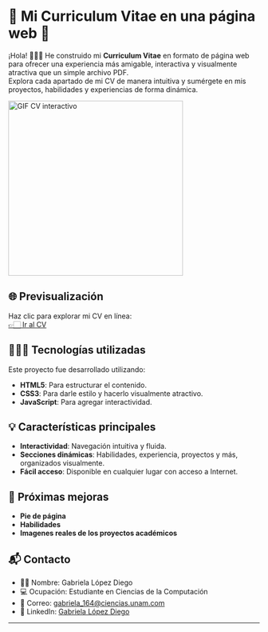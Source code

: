 # 🌟 Mi Curriculum Vitae en una página web 📄

¡Hola! 🙋🏻‍♀️ He construido mi **Curriculum Vitae** en formato de página web para ofrecer una experiencia más amigable, interactiva y visualmente atractiva que un simple archivo PDF.  
Explora cada apartado de mi CV de manera intuitiva y sumérgete en mis proyectos, habilidades y experiencias de forma dinámica.

<img src="https://media3.giphy.com/media/v1.Y2lkPTc5MGI3NjExb215ZmV5MDM1eWFycmE5aGlzY2psaDR4bDdjZ2s4Ymd1cHQ1eHh3ayZlcD12MV9pbnRlcm5hbF9naWZfYnlfaWQmY3Q9Zw/0aCuhFPonpBwjy0olC/giphy.gif" width="350" alt="GIF CV interactivo">


## 🌐 Previsualización  
Haz clic para explorar mi CV en línea:  
[👉🏻 Ir al CV]()  


## 👩🏻‍💻 Tecnologías utilizadas  
Este proyecto fue desarrollado utilizando:  
- **HTML5**: Para estructurar el contenido.  
- **CSS3**: Para darle estilo y hacerlo visualmente atractivo.  
- **JavaScript**: Para agregar interactividad.  


## 💡 Características principales 
- **Interactividad**: Navegación intuitiva y fluida.  
- **Secciones dinámicas**: Habilidades, experiencia, proyectos y más, organizados visualmente.  
- **Fácil acceso**: Disponible en cualquier lugar con acceso a Internet.  


## 🚀 Próximas mejoras  
- **Pie de página**
- **Habilidades**
- **Imagenes reales de los proyectos académicos**  


## 📬 Contacto  
- 👩🏻 Nombre: Gabriela López Diego 
- 💻 Ocupación: Estudiante en Ciencias de la Computación 
- 📧 Correo: [gabriela_164@ciencias.unam.com](mailto:gabriela_164@ciencias.unam.com)  
- 💼 LinkedIn: [Gabriela López Diego](https://www.linkedin.com/in/gabriela-lópez-diego-8479aa316/)  
---

